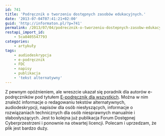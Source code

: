 ```yaml
---
id: 741
title: 'Podręcznik o tworzeniu dostępnych zasobów edukacyjnych.'
date: '2013-07-04T07:41:21+02:00'
guid: 'http://informaton.pl/?p=741'
permalink: /2013/07/04/podrecznik-o-tworzeniu-dostepnych-zasobw-edukacyjnych/
restapi_import_id:
    - 5ca8405547793
categories:
    - artykuły
tags:
    - audiodeskrypcja
    - e-podręcznik
    - FDC
    - napisy
    - publikacja
    - 'tekst alternatywny'
---
```


Z pewnym opóźnieniem, ale wreszcie ukazał się poradnik dla autorów e-podręczników pod tytułem [E-podręcznik dla wszystkich](http://www.fdc.org.pl/poradnik-tworzenia-dostepnych-e-materialow-edukacyjnych/). Można w nim znaleźć informacje o redagowaniu tekstów alternatywnych, audiodeskrypcji, napisów dla osób niesłyszących, informacje o rozwiązaniach technicznych dla osób niesprawnych manualnie i słabosłyszących. Jest to kolejna już publikacja Forum Dostępnej Cyberprzestrzeni i ponownie na otwartej licencji. Polecam i uprzedzam, że plik jest bardzo duży.
